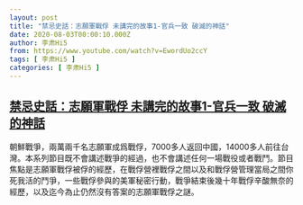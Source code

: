 ```yaml
---
layout: post
title: "禁忌史話：志願軍戰俘 未講完的故事1-官兵一致 破滅的神話"
date: 2020-08-03T00:00:10.000Z
author: 李肃Hi5
from: https://www.youtube.com/watch?v=EwordUo2ccY
tags: [ 李肃Hi5 ]
categories: [ 李肃Hi5 ]
---
```

<!--1596412810000-->
[禁忌史話：志願軍戰俘 未講完的故事1-官兵一致 破滅的神話](https://www.youtube.com/watch?v=EwordUo2ccY)
------

<div>
朝鮮戰爭，兩萬兩千名志願軍成爲戰俘，7000多人返回中國，14000多人前往台灣。本系列節目既不會講述戰爭的經過，也不會講述任何一場戰役或者戰鬥。節目焦點是志願軍戰俘被俘的經歷，在戰俘營裡戰俘之間以及和戰俘營管理當局之間你死我活的鬥爭，一些戰俘參與的美軍秘密行動，戰爭結束後幾十年戰俘辛酸無奈的經歷，以及迄今為止仍然沒有答案的志願軍戰俘之謎。
</div>
